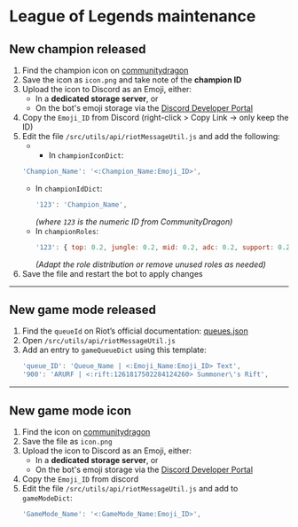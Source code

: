 # League of Legends maintenance

## New champion released
1. Find the champion icon on [communitydragon](https://raw.communitydragon.org/latest/plugins/rcp-be-lol-game-data/global/default/v1/champion-icons/)
2. Save the icon as `icon.png` and take note of the **champion ID**
3. Upload the icon to Discord as an Emoji, either:
   - In a **dedicated storage server**, or
   - On the bot's emoji storage via the [Discord Developer Portal](https://discord.com/developers/applications/)
4. Copy the `Emoji_ID` from Discord (right-click > Copy Link → only keep the ID) 
5. Edit the file `/src/utils/api/riotMessageUtil.js` and add the following:
   -    - In `championIconDict`:  
     ```js
     'Champion_Name': '<:Champion_Name:Emoji_ID>',
     ```
   - In `championIdDict`:  
     ```js
     '123': 'Champion_Name',
     ```  
     *(where `123` is the numeric ID from CommunityDragon)*
   - In `championRoles`:  
     ```js
     '123': { top: 0.2, jungle: 0.2, mid: 0.2, adc: 0.2, support: 0.2 }, // 'Champion_Name'
     ```
     *(Adapt the role distribution or remove unused roles as needed)*
6. Save the file and restart the bot to apply changes

---

## New game mode released
1. Find the `queueId` on Riot’s official documentation: [queues.json](https://static.developer.riotgames.com/docs/lol/queues.json)  
2. Open `/src/utils/api/riotMessageUtil.js`
3. Add an entry to `gameQueueDict` using this template:  
   ```js
   'queue_ID': 'Queue_Name | <:Emoji_Name:Emoji_ID> Text',
   '900': 'ARURF | <:rift:1261817502284124260> Summoner\'s Rift',
   ```

---

## New game mode icon
1. Find the icon on [communitydragon](https://raw.communitydragon.org/latest/plugins/rcp-be-lol-game-data/global/default/content/src/leagueclient/gamemodeassets/)
2. Save the file as `icon.png`
3. Upload the icon to Discord as an Emoji, either:
   - In a **dedicated storage server**, or
   - On the bot's emoji storage via the [Discord Developer Portal](https://discord.com/developers/applications/)
4. Copy the `Emoji_ID` from discord
5. Edit the file `/src/utils/api/riotMessageUtil.js` and add to `gameModeDict`:
   ```js
   'GameMode_Name': '<:GameMode_Name:Emoji_ID>',
   ```
